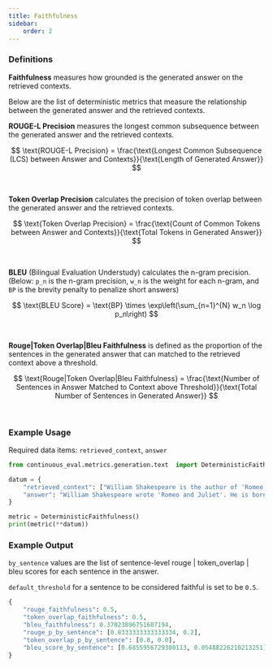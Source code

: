 ```yaml
---
title: Faithfulness
sidebar:
    order: 2
---
```


### Definitions

**Faithfulness** measures how grounded is the generated answer on the retrieved contexts. 

Below are the list of deterministic metrics that measure the relationship between the generated answer and the retrieved contexts.

**ROUGE-L Precision** measures the longest common subsequence between the generated answer and the retrieved contexts.

$$
\text{ROUGE-L Precision} = \frac{\text{Longest Common Subsequence (LCS) between Answer and Contexts}}{\text{Length of Generated Answer}}
$$

<br>

**Token Overlap Precision** calculates the precision of token overlap between the generated answer and the retrieved contexts.

$$
\text{Token Overlap Precision} = \frac{\text{Count of Common Tokens between Answer and Contexts}}{\text{Total Tokens in Generated Answer}}
$$

<br>


**BLEU** (Bilingual Evaluation Understudy) calculates the n-gram precision. (Below: `p_n` is the n-gram precision, `w_n` is the weight for each n-gram, and `BP` is the brevity penalty to penalize short answers)

$$
\text{BLEU Score} = \text{BP} \times \exp\left(\sum_{n=1}^{N} w_n \log p_n\right)
$$


<br>


**Rouge|Token Overlap|Bleu Faithfulness** is defined as the proportion of the sentences in the generated answer that can matched to the retrieved context above a threshold.


$$
\text{Rouge|Token Overlap|Bleu Faithfulness} = \frac{\text{Number of Sentences in Answer Matched to Context above Threshold}}{\text{Total Number of Sentences in Generated Answer}}
$$

<br>


### Example Usage

Required data items: `retrieved_context`, `answer`

```python
from continuous_eval.metrics.generation.text  import DeterministicFaithfulness

datum = {
    "retrieved_context": ["William Shakespeare is the author of 'Romeo and Juliet'."],
    "answer": "William Shakespeare wrote 'Romeo and Juliet'. He is born in Ireland",
}

metric = DeterministicFaithfulness()
print(metric(**datum))
```

### Example Output

`by_sentence` values are the list of sentence-level rouge | token_overlap | bleu scores for each sentence in the answer.

`default_threshold` for a sentence to be considered faithful is set to be `0.5`.

```python
{
    "rouge_faithfulness": 0.5,
    "token_overlap_faithfulness": 0.5,
    "bleu_faithfulness": 0.37023896751607194,
    "rouge_p_by_sentence": [0.8333333333333334, 0.2],
    "token_overlap_p_by_sentence": [0.8, 0.0],
    "bleu_score_by_sentence": [0.6855956729300113, 0.05488226210213251],
}
```
